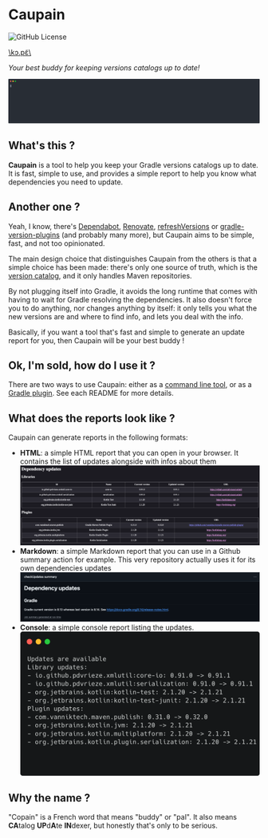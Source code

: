 # Caupain

![GitHub License](https://img.shields.io/github/license/deezer/caupain)

[\\kɔ.pɛ̃\\](https://ipa-reader.com/?text=%5Ck%C9%94.p%C9%9B%CC%83%5C&voice=Celine)

*Your best buddy for keeping versions catalogs up to date!*

![Demo](demo_cli.svg)

## What's this ?

**Caupain** is a tool to help you keep your Gradle versions catalogs up to date.  It is fast, simple
to use, and provides a simple report to help you know what dependencies you need to update.

## Another one ?

Yeah, I know, there's [Dependabot](https://github.com/dependabot), [Renovate](https://www.mend.io/renovate/), 
[refreshVersions](https://splitties.github.io/refreshVersions/) or [gradle-version-plugins](https://github.com/ben-manes/gradle-versions-plugin)
(and probably many more), but Caupain aims to be simple, fast, and not too opinionated.

The main design choice that distinguishes Caupain from the others is that a simple choice has been made:
there's only one source of truth, which is the [version catalog](https://docs.gradle.org/current/userguide/version_catalogs.html),
and it only handles Maven repositories.

By not plugging itself into Gradle, it avoids the long runtime that comes with having to wait for Gradle
resolving the dependencies. It also doesn't force you to do anything, nor changes anything by itself: 
it only tells you what the new versions are and where to find info, and lets you deal with the info.

Basically, if you want a tool that's fast and simple to generate an update report for you, then Caupain 
will be your best buddy !

## Ok, I'm sold, how do I use it ?

There are two ways to use Caupain: either as a [command line tool](cli/README.md), or as a 
[Gradle plugin](gradle-plugin/README.md). See each README for more details.

## What does the reports look like ?

Caupain can generate reports in the following formats:
- **HTML**: a simple HTML report that you can open in your browser. It contains the list of updates 
alongside with infos about them
![HTML report](demo_html.png)
- **Markdown**: a simple Markdown report that you can use in a Github summary action for example. This
very repository actually uses it for its own dependencies updates
![Markdown report](demo_md.png)
- **Console**: a simple console report listing the updates.
![Console report](demo_console.png)

## Why the name ?

"Copain" is a French word that means "buddy" or "pal". It also means **CA**talog **UP**d**A**te **IN**dexer, 
but honestly that's only to be serious.